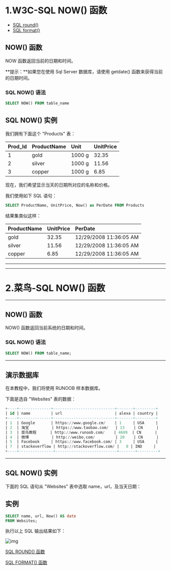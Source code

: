 # 1.W3C-SQL NOW() 函数

- [SQL round()](https://www.w3school.com.cn/sql/sql_func_round.asp)
- [SQL format()](https://www.w3school.com.cn/sql/sql_func_format.asp)

## NOW() 函数

NOW 函数返回当前的日期和时间。

**提示：**如果您在使用 Sql Server 数据库，请使用 getdate() 函数来获得当前的日期时间。

### SQL NOW() 语法

```sql
SELECT NOW() FROM table_name
```

## SQL NOW() 实例

我们拥有下面这个 "Products" 表：

| Prod_Id | ProductName | Unit   | UnitPrice |
| :------ | :---------- | :----- | :-------- |
| 1       | gold        | 1000 g | 32.35     |
| 2       | silver      | 1000 g | 11.56     |
| 3       | copper      | 1000 g | 6.85      |

现在，我们希望显示当天的日期所对应的名称和价格。

我们使用如下 SQL 语句：

```sql
SELECT ProductName, UnitPrice, Now() as PerDate FROM Products
```

结果集类似这样：

| ProductName | UnitPrice | PerDate                |
| :---------- | :-------- | :--------------------- |
| gold        | 32.35     | 12/29/2008 11:36:05 AM |
| silver      | 11.56     | 12/29/2008 11:36:05 AM |
| copper      | 6.85      | 12/29/2008 11:36:05 AM |



-----------------

-----------------------



# 2.菜鸟-SQL NOW() 函数

------

## NOW() 函数

NOW() 函数返回当前系统的日期和时间。

### SQL NOW() 语法
```sql
SELECT NOW() FROM table_name;
```


------

## 演示数据库

在本教程中，我们将使用 RUNOOB 样本数据库。

下面是选自 "Websites" 表的数据：

```sql
+----+--------------+---------------------------+-------+---------+
| id | name         | url                       | alexa | country |
+----+--------------+---------------------------+-------+---------+
| 1  | Google       | https://www.google.cm/    | 1     | USA     |
| 2  | 淘宝          | https://www.taobao.com/   | 13    | CN      |
| 3  | 菜鸟教程      | http://www.runoob.com/    | 4689  | CN      |
| 4  | 微博          | http://weibo.com/         | 20    | CN      |
| 5  | Facebook     | https://www.facebook.com/ | 3     | USA     |
| 7  | stackoverflow | http://stackoverflow.com/ |   0 | IND     |
+----+---------------+---------------------------+-------+---------+
```



------

## SQL NOW() 实例

下面的 SQL 语句从 "Websites" 表中选取 name，url，及当天日期：

## 实例
```sql
SELECT name, url, Now() AS date
FROM Websites;
```
执行以上 SQL 输出结果如下：

![img](https://www.runoob.com/wp-content/uploads/2013/09/now1.jpg)



 [SQL ROUND() 函数](https://www.runoob.com/sql/sql-func-round.html)

[SQL FORMAT() 函数](https://www.runoob.com/sql/sql-func-format.html)